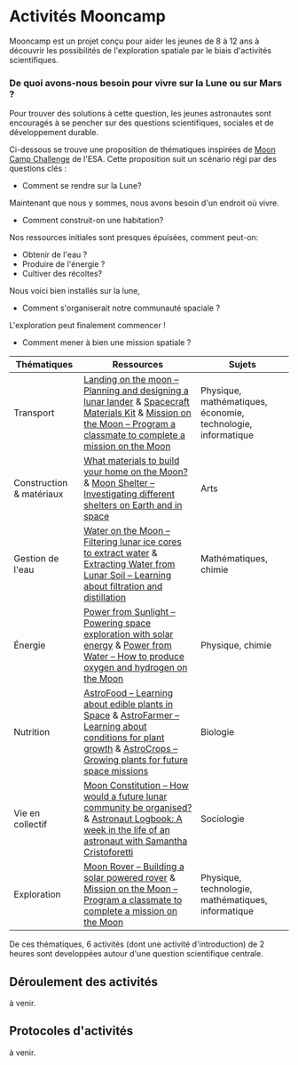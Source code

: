 # Activités Mooncamp
Mooncamp est un projet conçu pour aider les jeunes de 8 à 12 ans à découvrir les possibilités de l'exploration spatiale par le biais d'activités scientifiques.

### De quoi avons-nous besoin pour vivre sur la Lune ou sur Mars ?
Pour trouver des solutions à cette question, les jeunes astronautes sont encouragés à se pencher sur des questions scientifiques, sociales et de développement durable.

Ci-dessous se trouve une proposition de thématiques inspirées de [Moon Camp Challenge](https://mooncampchallenge.org/educational-resources/) de l'ESA. 
Cette proposition suit un scénario régi par des questions clés :
* Comment se rendre sur la Lune?

Maintenant que nous y sommes, nous avons besoin d'un endroit où vivre.

* Comment construit-on une habitation?

Nos ressources initiales sont presques épuisées, comment peut-on:

*  Obtenir de l'eau ?
*  Produire de l'énergie ?
*  Cultiver des récoltes?

Nous voici bien installés sur la lune, 
 
* Comment s'organiserait notre communauté spaciale ?
  
L'exploration peut finalement commencer !

* Comment mener à bien une mission spatiale ?

| Thématiques              | Ressources | Sujets |
| ----------------         | ------  | ----  |
| Transport                | [Landing on the moon – Planning and designing a lunar lander](https://mooncampchallenge.org/landing-on-the-moon-planning-and-designing-a-lunar-lander/) & [Spacecraft Materials Kit](https://mooncampchallenge.org/spacecraft-materials-kit/) & [Mission on the Moon – Program a classmate to complete a mission on the Moon](https://mooncampchallenge.org/mission-on-the-moon-program-a-classmate-to-complete-a-mission-on-the-moon/) | Physique, mathématiques, économie, technologie, informatique |
| Construction & matériaux | [What materials to build your home on the Moon?](https://mooncampchallenge.org/what-materials-to-build-your-home-on-the-moon/) & [Moon Shelter – Investigating different shelters on Earth and in space](https://mooncampchallenge.org/moon-shelter-investigating-different-shelters-on-earth-and-in-space/) | Arts |
| Gestion de l'eau         | [Water on the Moon – Filtering lunar ice cores to extract water](https://mooncampchallenge.org/water-on-the-moon-filtering-lunar-ice-cores-to-extract-water/) & [Extracting Water from Lunar Soil – Learning about filtration and distillation](https://mooncampchallenge.org/extracting-water-from-lunar-soil-learning-about-filtration-and-distillation/) | Mathématiques, chimie |
| Énergie                  | [Power from Sunlight – Powering space exploration with solar energy](https://mooncampchallenge.org/power-from-sunlight-powering-space-exploration-with-solar-energy/) & [Power from Water – How to produce oxygen and hydrogen on the Moon](https://mooncampchallenge.org/power-from-water-how-to-produce-oxygen-and-hydrogen-on-the-moon/) | Physique, chimie |
| Nutrition                | [AstroFood – Learning about edible plants in Space](https://mooncampchallenge.org/astrofood-learning-about-edible-plants-in-space/) & [AstroFarmer – Learning about conditions for plant growth](https://mooncampchallenge.org/astrofarmer-learning-about-conditions-for-plant-growth/) & [AstroCrops – Growing plants for future space missions](https://mooncampchallenge.org/astrocrops-growing-plants-for-future-space-missions/) | Biologie |
| Vie en collectif         | [Moon Constitution – How would a future lunar community be organised?](https://mooncampchallenge.org/moon-constitution-how-would-a-future-lunar-community-be-organised/) & [Astronaut Logbook: A week in the life of an astronaut with Samantha Cristoforetti](https://mooncampchallenge.org/astronaut-logbook/) | Sociologie  |
| Exploration              | [Moon Rover – Building a solar powered rover](https://mooncampchallenge.org/moon-rover-building-a-solar-powered-rover/) & [Mission on the Moon – Program a classmate to complete a mission on the Moon](https://mooncampchallenge.org/mission-on-the-moon-program-a-classmate-to-complete-a-mission-on-the-moon/) | Physique, technologie, mathématiques, informatique  |




De ces thématiques, 6 activités (dont une activité d'introduction) de 2 heures sont developpées autour d'une question scientifique centrale.


## Déroulement des activités
à venir.

## Protocoles d'activités
à venir.

